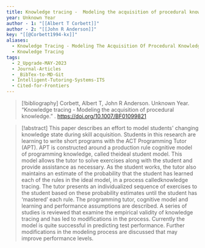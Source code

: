 ```yaml
---
title: Knowledge tracing -  Modeling the acquisition of procedural knowledge
year: Unknown Year
author - 1: "[[Albert T Corbett]]"
author - 2: "[[John R Anderson]]"
key: "[[@Corbett1994-kx]]"
aliases:
  - Knowledge Tracing - Modeling The Acquisition Of Procedural Knowledge
  - Knowledge Tracing
tags:
  - 2_Upgrade-MAY-2023
  - Journal-Articles
  - _BibTex-to-MD-Git
  - Intelligent-Tutoring-Systems-ITS
  - Cited-for-Frontiers
---
```


> [!bibliography]
> Corbett, Albert T, John R Anderson. Unknown Year. “Knowledge tracing -  Modeling the acquisition of procedural knowledge.” . https://doi.org/10.1007/BF01099821

> [!abstract]
> This paper describes an effort to model students' changing knowledge state during skill acquisition. Students in this research are learning to write short programs with the ACT Programming Tutor (APT). APT is constructed around a production rule cognitive model of programming knowledge, called theideal student model. This model allows the tutor to solve exercises along with the student and provide assistance as necessary. As the student works, the tutor also maintains an estimate of the probability that the student has learned each of the rules in the ideal model, in a process calledknowledge tracing. The tutor presents an individualized sequence of exercises to the student based on these probability estimates until the student has ‘mastered’ each rule. The programming tutor, cognitive model and learning and performance assumptions are described. A series of studies is reviewed that examine the empirical validity of knowledge tracing and has led to modifications in the process. Currently the model is quite successful in predicting test performance. Further modifications in the modeling process are discussed that may improve performance levels.